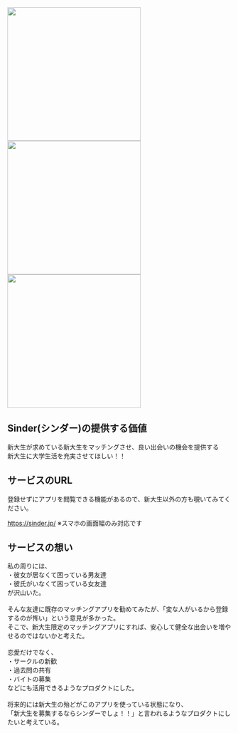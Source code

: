<img width="300px" src="https://github.com/shoheiweb86/sinder/assets/82988094/d9b865d3-c511-4a9e-8133-e02e7f26fbd1">
<img width="300px" src="https://github.com/shoheiweb86/sinder/assets/82988094/d72c4e06-5fcf-480e-8e36-f9cbcf53a0a9">
<img width="300px" src="https://github.com/shoheiweb86/sinder/assets/82988094/21f020b3-deaf-450b-9af9-fbae7c1e7949">



## Sinder(シンダー)の提供する価値
新大生が求めている新大生をマッチングさせ、良い出会いの機会を提供する<br>
新大生に大学生活を充実させてほしい！！

## サービスのURL
登録せずにアプリを閲覧できる機能があるので、新大生以外の方も覗いてみてください。

https://sinder.jp/
※スマホの画面幅のみ対応です

## サービスの想い
私の周りには、<br>
・彼女が居なくて困っている男友達<br>
・彼氏がいなくて困っている女友達<br>
が沢山いた。<br>
<br>
そんな友達に既存のマッチングアプリを勧めてみたが、「変な人がいるから登録するのが怖い」という意見が多かった。<br>
そこで、新大生限定のマッチングアプリにすれば、安心して健全な出会いを増やせるのではないかと考えた。<br>
<br>
恋愛だけでなく、<br>
・サークルの新歓<br>
・過去問の共有<br>
・バイトの募集<br>
などにも活用できるようなプロダクトにした。<br>
<br>
将来的には新大生の殆どがこのアプリを使っている状態になり、<br>
「新大生を募集するならシンダーでしょ！！」と言われるようなプロダクトにしたいと考えている。
